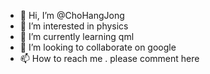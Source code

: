 - 👋 Hi, I’m @ChoHangJong
- 👀 I’m interested in physics
- 🌱 I’m currently learning qml
- 💞️ I’m looking to collaborate on google
- 📫 How to reach me . please comment here

<!---
ChoHangJong/ChoHangJong is a ✨ special ✨ repository because its `README.md` (this file) appears on your GitHub profile.
You can click the Preview link to take a look at your changes.
--->
